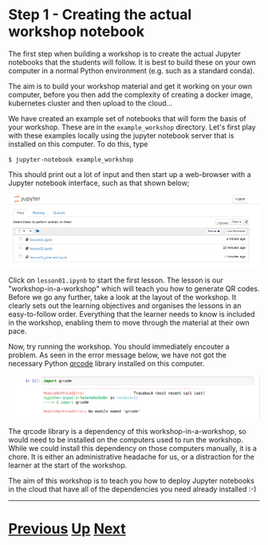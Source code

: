 # Step 1 - Creating the actual workshop notebook

The first step when building a workshop is to create the actual Jupyter notebooks that the students will follow. It is best to build these on your own computer in a normal Python environment (e.g. such as a standard conda).

The aim is to build your workshop material and get it working on your own computer, before you then add the complexity of creating a docker image, kubernetes cluster and then upload to the cloud...

We have created an example set of notebooks that will form the basis of your workshop. These are in the `example_workshop` directory. Let's first play with these examples locally using the jupyter notebook server that is installed on this computer. To do this, type

```
$ jupyter-notebook example_workshop
```

This should print out a lot of input and then start up a web-browser with a Jupyter notebook interface, such as that shown below;

![images/jupyter01.png](images/jupyter01.png)

Click on `lesson01.ipynb` to start the first lesson. The lesson is our "workshop-in-a-workshop" which will teach you how to generate QR codes. Before we go any further, take a look at the layout of the workshop. It clearly sets out the learning objectives and organises the lessons in an easy-to-follow order. Everything that the learner needs to know is included in the workshop, enabling them to move through the material at their own pace.

Now, try running the workshop. You should immediately encouter a problem. As seen in the error message below, we have not got the necessary Python [qrcode](https://github.com/hcvst/pyqr) library installed on this computer.

![images/jupyter02.png](images/jupyter02.png)

The qrcode library is a dependency of this workshop-in-a-workshop, so would need to be installed on the computers used to run the workshop. While we could install this dependency on those computers manually, it is a chore. It is either an administrative headache for us, or a distraction for the learner at the start of the workshop.

The aim of this workshop is to teach you how to deploy Jupyter notebooks in the cloud that have all of the dependencies you need already installed :-)

***

# [Previous](../README.md) [Up](../README.md) [Next](part2.md)

